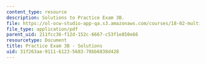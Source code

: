 ```yaml
---
content_type: resource
description: Solutions to Practice Exam 3B.
file: https://ol-ocw-studio-app-qa.s3.amazonaws.com/courses/18-02-multivariable-calculus-fall-2007/31f263ae91116123568378bb6838d428_prac3bsol.pdf
file_type: application/pdf
parent_uid: 211fcc36-f12d-152c-6667-c53f1e850e66
resourcetype: Document
title: Practice Exam 3B - Solutions
uid: 31f263ae-9111-6123-5683-78bb6838d428
---
```

